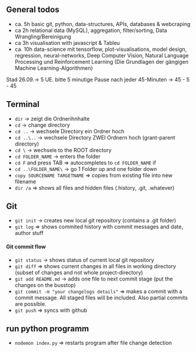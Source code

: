 ## General todos
- ca. 5h basic git, python, data-structures, APIs, databases & webcraping
- ca 2h relational data (MySQL), aggregation, filter/sorting, Data Wrangling/Bereinigung
- ca 3h visualisation with javascript & Tableu
- ca. 10h data-science mit  tensorflow, plot-visualisations, model design, regression, neural-networks, Deep Computer Vision, Natural Language Processing und Reinforcement Learning (Die Grundlagen der gängigen Machine Learning-Algorithmen)

Stad 26.09.-> 5 UE. 
bitte 5 minutige Pause nach jeder 45-Minuten -> 45 - 5 - 45 

## Terminal
- `dir` -> zeigt die Ordnerihnhalte
- `cd` -> change directory
- `cd ..` -> wechsele Directory ein Ordner hoch
- `cd ..\..` ->  wechsele Directory ZWEI Ordnern hoch (grant-parent directory)
- `cd \` -> wechsele to the ROOT directory
- `cd FOLDER_NAME` -> enters the folder
- `cd F` and press TAB => autocompletes to `cd FOLDER_NAME` if 
- `cd ..\FOLDER_NAME\` -> go 1 Folder up and one folder down  
- `copy SOURCENAME TARGETNAME` => copies from existing file into new filename
- `dir /a` => shows all files and hidden files (.history, .git, .whatever)


## Git
- `git init` -> creates new local git repository (contains a .git folder)
- `git log` => shows commited history with commit messages and date, author stuff

#### Git commit flow
- `git status` -> shows status of current local git repository
- `git diff` => shows current changes in all files in working directory (subset of changes and not whole project-directory)
- `git add README.md` -> adds one file to next commit stage (put the changes on the busstop)
- `git commit -m "your changelogs details"` => makes a commit with a commit message. All staged files will be included. Also partial commits are possible.
- `git push` => syncs with github


## run python programm
- `nodemon index.py` => restarts program after file change detection
